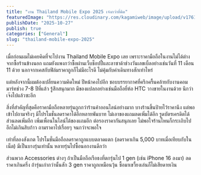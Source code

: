 ```yaml
---
title: "งาน Thailand Mobile Expo 2025 เจ๋งกว่าที่คิด"
featuredImage: "https://res.cloudinary.com/kagamiweb/image/upload/v1761672748/blog.coregamehd.com/thailand-mobile-expo-2025.jpg"
publishDate: "2025-10-27"
publish: true
categories: ["General"]
slug: "thailand-mobile-expo-2025"
---
```


เมื่อก่อนผมไม่เคยคิดที่จะไปงาน Thailand Mobile Expo เลย เพราะราคามือถือในงานไม่ได้ต่างจากซื้อร้านข้างนอก แถมยังแพงกว่าซื้อผ่านเว็บช็อปปี้และลาซาด้าช่วงวันเลขเบิ้ลอย่างเช่นวันที่ 11 เดือน 11 ด้วย นอกจากเคสกับฟิล์มราคาถูกก็ไม่มีอะไรดี ไม่คุ้มกับค่าเดินทางสักเท่าไหร่

แต่หลังจากนี้ผมต้องเปลี่ยนความคิดใหม่ ปีหน้าคงไปอีก ชอบบรรยากาศที่ครึกครื้นคล้ายกับงานคอมมาร์ทช่วง 7-8 ปีที่แล้ว รู้สึกสนุกมาก มีของแปลกอย่างเช่นมือถือยี่ห้อ HTC วางขายในงานด้วย นึกว่าเจ๊งไปแล้วซะอีก

สิ่งที่สำคัญที่สุดคือราคามือถือหลายรุ่นถูกกว่าร้านค้าออนไลน์อย่างมาก บางร้านขึ้นป้ายไว้ราคานึง แต่พอเข้าไปถามจริงๆ มีโปรโมชั่นลดราคาได้อีกหลายพันบาท ไม่เอาของแถมลดเพิ่มได้อีก รูดบัตรเครดิตได้ส่วนลดเพิ่มอีก เพิ่มเพื่อนในไลน์ได้ของแถมอีก ต่อรองราคากันสนุกเลย ไม่พอใจร้านไหนก็กระเถิบไปอีกไม่เกินสิบก้าว ถามราคาไปเรื่อยๆ จนกว่าจะพอใจ

เท่าที่ลองสังเกต โปรโมชั่นมือถือลดราคาถูกแบบตลาดแตก (ลดราคาเกิน 5,000 บาทเมื่อเทียบกับในเน็ต) มีเป็นบางรุ่นเท่านั้น หลายรุ่นไปซื้อนอกงานดีกว่า 

ส่วนพวก Accessories ต่างๆ ถ้าเป็นมือถือเรือธงที่ตกรุ่นไป 1 gen (เช่น iPhone 16 ลงมา) ลดราคาเกินครึ่ง ถ้ารุ่นเก่ากว่านั้นสัก 3 gen ราคาถูกเหมือนวุ้น ซื้อมาเขวี้ยงเล่นก็ไม่เสียดายเงิน